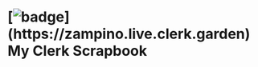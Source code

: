 # [![badge](https://img.shields.io/badge/Clerk-Garden-rgb(155,188,157)?logo=clojure&logoColor=rgb(155,188,157))](https://zampino.live.clerk.garden) My Clerk Scrapbook
